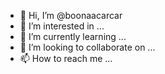 - 👋 Hi, I’m @boonaacarcar
- 👀 I’m interested in ...
- 🌱 I’m currently learning ...
- 💞️ I’m looking to collaborate on ...
- 📫 How to reach me ...

<!---
boonaacarcar/boonaacarcar is a ✨ special ✨ repository because its `README.md` (this file) appears on your GitHub profile.
You can click the Preview link to take a look at your changes.
--->
